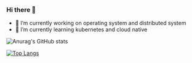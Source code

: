 ### Hi there 👋
- 🔭 I’m currently working on operating system and distributed system
- 🌱 I’m currently learning kubernetes and cloud native

![Anurag's GitHub stats](https://github-readme-stats.vercel.app/api?username=anuraghazra&show_icons=true&theme=radical)

[![Top Langs](https://github-readme-stats.vercel.app/api/top-langs/?username=anuraghazra&layout=compact&hide=css,glsl,html,astro)](https://github.com/anuraghazra/github-readme-stats)
